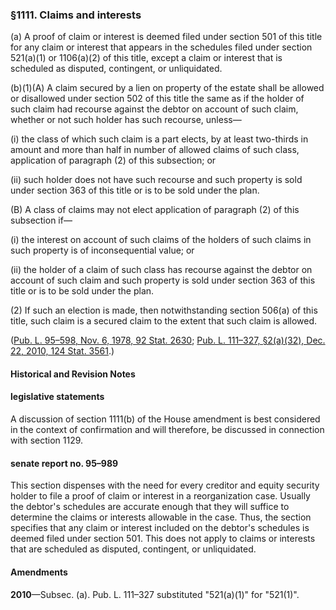 ### §1111. Claims and interests ###

[]()

(a) A proof of claim or interest is deemed filed under section 501 of this title for any claim or interest that appears in the schedules filed under section 521(a)(1) or 1106(a)(2) of this title, except a claim or interest that is scheduled as disputed, contingent, or unliquidated.

[]()[]()[]()

(b)(1)(A) A claim secured by a lien on property of the estate shall be allowed or disallowed under section 502 of this title the same as if the holder of such claim had recourse against the debtor on account of such claim, whether or not such holder has such recourse, unless—

[]()

(i) the class of which such claim is a part elects, by at least two-thirds in amount and more than half in number of allowed claims of such class, application of paragraph (2) of this subsection; or

[]()

(ii) such holder does not have such recourse and such property is sold under section 363 of this title or is to be sold under the plan.

[]()

(B) A class of claims may not elect application of paragraph (2) of this subsection if—

[]()

(i) the interest on account of such claims of the holders of such claims in such property is of inconsequential value; or

[]()

(ii) the holder of a claim of such class has recourse against the debtor on account of such claim and such property is sold under section 363 of this title or is to be sold under the plan.

[]()

(2) If such an election is made, then notwithstanding section 506(a) of this title, such claim is a secured claim to the extent that such claim is allowed.

([Pub. L. 95–598, Nov. 6, 1978, 92 Stat. 2630](/statviewer.htm?volume=92&page=2630); [Pub. L. 111–327, §2(a)(32), Dec. 22, 2010, 124 Stat. 3561](/statviewer.htm?volume=124&page=3561).)

#### Historical and Revision Notes ####

#### legislative statements ####

A discussion of section 1111(b) of the House amendment is best considered in the context of confirmation and will therefore, be discussed in connection with section 1129.

#### senate report no. 95–989 ####

This section dispenses with the need for every creditor and equity security holder to file a proof of claim or interest in a reorganization case. Usually the debtor's schedules are accurate enough that they will suffice to determine the claims or interests allowable in the case. Thus, the section specifies that any claim or interest included on the debtor's schedules is deemed filed under section 501. This does not apply to claims or interests that are scheduled as disputed, contingent, or unliquidated.

#### Amendments ####

**2010**—Subsec. (a). Pub. L. 111–327 substituted "521(a)(1)" for "521(1)".